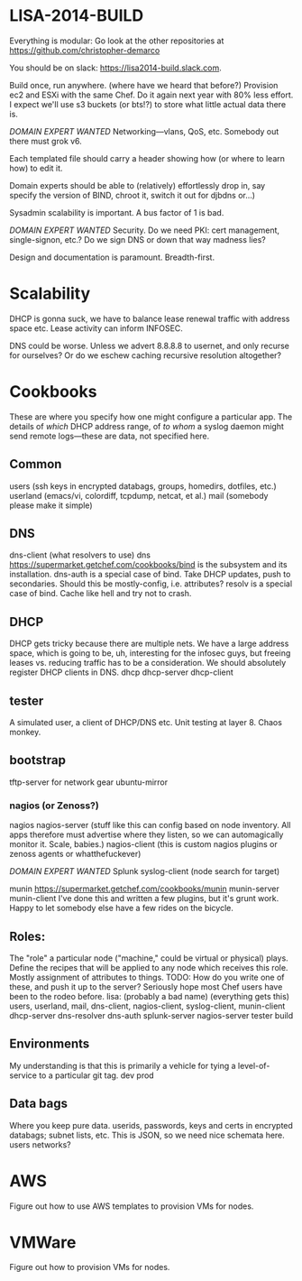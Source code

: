 # LISA-2014-BUILD

Everything is modular: Go look at the other repositories at https://github.com/christopher-demarco

You should be on slack: https://lisa2014-build.slack.com.

Build once, run anywhere.
(where have we heard that before?)
Provision ec2 and ESXi with the same Chef.
Do it again next year with 80% less effort.
I expect we'll use s3 buckets (or bts!?) to store what little actual data there is.


*DOMAIN EXPERT WANTED* Networking—vlans, QoS, etc. 
Somebody out there must grok v6.


Each templated file should carry a header showing how (or where to learn how) to edit it.

Domain experts should be able to (relatively) effortlessly drop in, say specify the version of BIND, chroot it, switch it out for djbdns or...) 

Sysadmin scalability is important. A bus factor of 1 is bad.


*DOMAIN EXPERT WANTED* Security.
Do we need PKI: cert management, single-signon, etc.? 
Do we sign DNS or down that way madness lies?


Design and documentation is paramount.
Breadth-first.


# Scalability
DHCP is gonna suck, we have to balance lease renewal traffic with address space etc.
Lease activity can inform INFOSEC.

DNS could be worse.
Unless we advert 8.8.8.8 to usernet, and only recurse for ourselves?
Or do we eschew caching recursive resolution altogether?


# Cookbooks
These are where you specify how one might configure a particular app.
The details of *which* DHCP address range, of *to whom* a syslog daemon might send remote logs—these are data, not specified here.

## Common
users (ssh keys in encrypted databags, groups, homedirs, dotfiles, etc.)
userland  (emacs/vi, colordiff, tcpdump, netcat, et al.)
mail (somebody please make it simple)

## DNS
dns-client (what resolvers to use)
dns https://supermarket.getchef.com/cookbooks/bind is the subsystem and its installation.
dns-auth is a special case of bind. Take DHCP updates, push to secondaries.
Should this be mostly-config, i.e. attributes?
resolv is a special case of bind. Cache like hell and try not to crash.

## DHCP 
DHCP gets tricky because there are multiple nets. We have a large address space, which is going to be, uh, interesting for the infosec guys, but freeing leases vs. reducing traffic has to be a consideration.
We should absolutely register DHCP clients in DNS.
dhcp
dhcp-server
dhcp-client

## tester
A simulated user, a client of DHCP/DNS etc. Unit testing at layer 8.
Chaos monkey.

## bootstrap
tftp-server for network gear
ubuntu-mirror


### nagios (or Zenoss?)
nagios
nagios-server (stuff like this can config based on node inventory. All apps therefore must advertise where they listen, so we can automagically monitor it. Scale, babies.)
nagios-client (this is custom nagios plugins or zenoss agents or whatthefuckever)

*DOMAIN EXPERT WANTED* Splunk 
syslog-client (node search for target)

munin https://supermarket.getchef.com/cookbooks/munin
munin-server 
munin-client 
I've done this and written a few plugins, but it's grunt work. Happy to let somebody else have a few rides on the bicycle.

## Roles:
The "role" a particular node ("machine," could be virtual or physical) plays. Define the recipes that will be applied to any node which receives this role.
Mostly assignment of attributes to things.
TODO: How do you write one of these, and push it up to the server? Seriously hope most Chef users have been to the rodeo before.
lisa: (probably a bad name) (everything gets this) users, userland, mail, dns-client, nagios-client, syslog-client, munin-client
dhcp-server
dns-resolver
dns-auth
splunk-server
nagios-server
tester
build


## Environments
My understanding is that this is primarily a vehicle for tying a level-of-service to a particular git tag.
dev
prod
	
## Data bags
Where you keep pure data. userids, passwords, keys and certs in encrypted databags; subnet lists, etc.
This is JSON, so we need nice schemata here.
users
networks?


# AWS
Figure out how to use AWS templates to provision VMs for nodes.


# VMWare
Figure out how to provision VMs for nodes.
